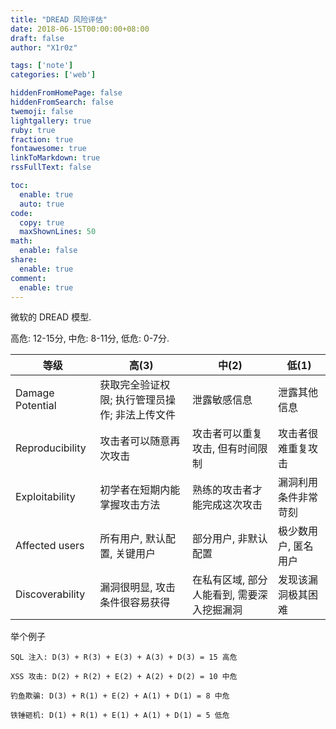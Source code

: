 ```yaml
---
title: "DREAD 风险评估"
date: 2018-06-15T00:00:00+08:00
draft: false
author: "X1r0z"

tags: ['note']
categories: ['web']

hiddenFromHomePage: false
hiddenFromSearch: false
twemoji: false
lightgallery: true
ruby: true
fraction: true
fontawesome: true
linkToMarkdown: true
rssFullText: false

toc:
  enable: true
  auto: true
code:
  copy: true
  maxShownLines: 50
math:
  enable: false
share:
  enable: true
comment:
  enable: true
---
```



微软的 DREAD 模型.

<!--more-->

高危: 12-15分, 中危: 8-11分, 低危: 0-7分.

**等级**|**高(3)**|**中(2)**|**低(1)**
|----|----|----|----|
Damage Potential|获取完全验证权限; 执行管理员操作; 非法上传文件|泄露敏感信息	|泄露其他信息
Reproducibility|攻击者可以随意再次攻击|攻击者可以重复攻击, 但有时间限制|攻击者很难重复攻击
Exploitability|初学者在短期内能掌握攻击方法|熟练的攻击者才能完成这次攻击	|漏洞利用条件非常苛刻
Affected users|所有用户, 默认配置, 关键用户|部分用户, 非默认配置|极少数用户, 匿名用户
Discoverability|漏洞很明显, 攻击条件很容易获得|在私有区域, 部分人能看到, 需要深入挖掘漏洞|发现该漏洞极其困难

举个例子

```
SQL 注入: D(3) + R(3) + E(3) + A(3) + D(3) = 15 高危

XSS 攻击: D(2) + R(2) + E(2) + A(2) + D(2) = 10 中危

钓鱼欺骗: D(3) + R(1) + E(2) + A(1) + D(1) = 8 中危

铁锤砸机: D(1) + R(1) + E(1) + A(1) + D(1) = 5 低危
```